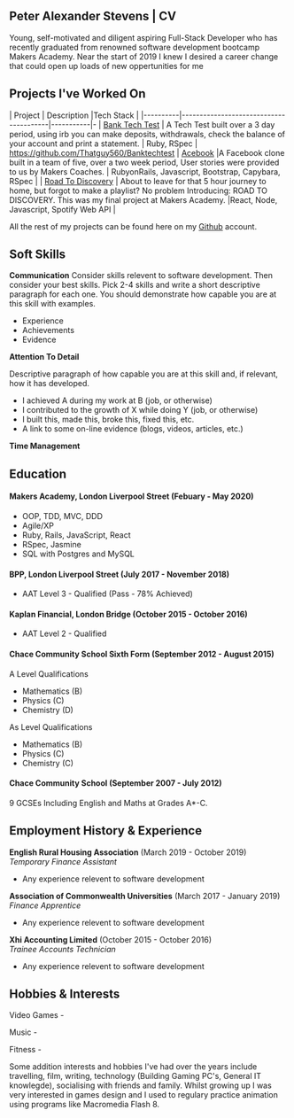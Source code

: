 ## Peter Alexander Stevens | CV

Young, self-motivated and diligent aspiring Full-Stack Developer who has recently graduated from renowned software development bootcamp Makers Academy. Near the start of 2019 I knew I desired a career change that could open up loads of new oppertunities for me 

<!-- A sentence about who and what you are. Then a sentence about what you've achieved. And then a sentence about what exictes you about tech. -->

## Projects I've Worked On 

| Project  |      Description                       |Tech Stack | 
|----------|----------------------------------------|-----------|-
| [Bank Tech Test](https://github.com/Thatguy560/Banktechtest) | A Tech Test built over a 3 day period, using irb you can make deposits, withdrawals, check the balance of your account and print a statement. | Ruby, RSpec      | https://github.com/Thatguy560/Banktechtest
| [Acebook](https://github.com/Thatguy560/acebook-5Makerteers) |A Facebook clone built in a team of five, over a two week period, User stories were provided to us by Makers Coaches.                              |  RubyonRails, Javascript, Bootstrap, Capybara, RSpec |
| [Road To Discovery](https://github.com/Team-react/Playlist_App) | About to leave for that 5 hour journey to home, but forgot to make a playlist? No problem Introducing: ROAD TO DISCOVERY. This was my final project at Makers Academy.                                                 |React, Node, Javascript, Spotify Web API | 

All the rest of my projects can be found here on my [Github](https://github.com/Thatguy560?tab=repositories) account.

## Soft Skills

**Communication** Consider skills relevent to software development. Then consider your best skills. Pick 2-4 skills and write a short descriptive paragraph for each one. You should demonstrate how capable you are at this skill with examples.

- Experience
- Achievements
- Evidence

**Attention To Detail**

Descriptive paragraph of how capable you are at this skill and, if relevant, how it has developed.

- I achieved A during my work at B (job, or otherwise)
- I contributed to the growth of X while doing Y (job, or otherwise)
- I built this, made this, broke this, fixed this, etc.
- A link to some on-line evidence (blogs, videos, articles, etc.)

**Time Management**

## Education

#### Makers Academy, London Liverpool Street (Febuary - May 2020)

- OOP, TDD, MVC, DDD
- Agile/XP
- Ruby, Rails, JavaScript, React 
- RSpec, Jasmine
- SQL with Postgres and MySQL

#### BPP, London Liverpool Street (July 2017 - November 2018)

- AAT Level 3 - Qualified (Pass - 78% Achieved)

#### Kaplan Financial, London Bridge (October 2015 - October 2016)

- AAT Level 2 - Qualified

#### Chace Community School Sixth Form (September 2012 - August 2015)

A Level Qualifications

- Mathematics (B)
- Physics (C)
- Chemistry (D)

As Level Qualifications

- Mathematics (B)
- Physics (C)
- Chemistry (C)

#### Chace Community School (September 2007 - July 2012)

9 GCSEs Including English and Maths at Grades A*-C.

## Employment History & Experience

**English Rural Housing Association** (March 2019 - October 2019)    
*Temporary Finance Assistant*

- Any experience relevent to software development

**Association of Commonwealth Universities** (March 2017 - January 2019)   
*Finance Apprentice*

- Any experience relevent to software development

**Xhi Accounting Limited** (October 2015 - October 2016)   
*Trainee Accounts Technician*

- Any experience relevent to software development

## Hobbies & Interests

Video Games - 

Music - 

Fitness - 

Some addition interests and hobbies I've had over the years include travelling, film, writing, technology (Building Gaming PC's, General IT knowlegde), socialising with friends and family. Whilst growing up I was very interested in games design and I used to regulary practice animation using programs like Macromedia Flash 8. 


